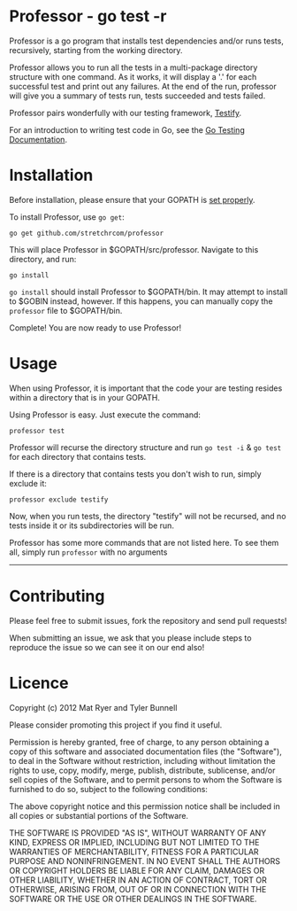 Professor - go test -r
===================================

Professor is a go program that installs test dependencies and/or runs tests, recursively, starting from the working directory.

Professor allows you to run all the tests in a multi-package directory structure with one command. As it works, it will display a '.' for each successful test and print out any failures. At the end of the run, professor will give you a summary of tests run, tests succeeded and tests failed.

Professor pairs wonderfully with our testing framework, [Testify](http://github.com/stretchrcom/testify).

For an introduction to writing test code in Go, see the [Go Testing Documentation](http://golang.org/doc/code.html#Testing).

Installation
============

Before installation, please ensure that your GOPATH is [set properly](http://golang.org/doc/code.html#tmp_2).

To install Professor, use `go get`:

    go get github.com/stretchrcom/professor

This will place Professor in $GOPATH/src/professor. Navigate to this directory, and run:

	go install
	
`go install` should install Professor to $GOPATH/bin. It may attempt to install to $GOBIN instead, however. If this happens, you can manually copy the `professor` file to $GOPATH/bin.

Complete! You are now ready to use Professor!


Usage
=====

When using Professor, it is important that the code your are testing resides within a directory that is in your GOPATH.

Using Professor is easy. Just execute the command:

	professor test

Professor will recurse the directory structure and run `go test -i` & `go test` for each directory that contains tests.

If there is a directory that contains tests you don't wish to run, simply exclude it:

	professor exclude testify
	
Now, when you run tests, the directory "testify" will not be recursed, and no tests inside it or its subdirectories will be run.

Professor has some more commands that are not listed here. To see them all, simply run `professor` with no arguments


------

Contributing
============

Please feel free to submit issues, fork the repository and send pull requests!

When submitting an issue, we ask that you please include steps to reproduce the issue so we can see it on our end also!


Licence
=======
Copyright (c) 2012 Mat Ryer and Tyler Bunnell

Please consider promoting this project if you find it useful.

Permission is hereby granted, free of charge, to any person obtaining a copy of this software and associated documentation files (the "Software"), to deal in the Software without restriction, including without limitation the rights to use, copy, modify, merge, publish, distribute, sublicense, and/or sell copies of the Software, and to permit persons to whom the Software is furnished to do so, subject to the following conditions:

The above copyright notice and this permission notice shall be included in all copies or substantial portions of the Software.

THE SOFTWARE IS PROVIDED "AS IS", WITHOUT WARRANTY OF ANY KIND, EXPRESS OR IMPLIED, INCLUDING BUT NOT LIMITED TO THE WARRANTIES OF MERCHANTABILITY, FITNESS FOR A PARTICULAR PURPOSE AND NONINFRINGEMENT. IN NO EVENT SHALL THE AUTHORS OR COPYRIGHT HOLDERS BE LIABLE FOR ANY CLAIM, DAMAGES OR OTHER LIABILITY, WHETHER IN AN ACTION OF CONTRACT, TORT OR OTHERWISE, ARISING FROM, OUT OF OR IN CONNECTION WITH THE SOFTWARE OR THE USE OR OTHER DEALINGS IN THE SOFTWARE.